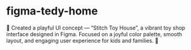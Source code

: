 # figma-tedy-home
🎨 Created a playful UI concept — “Stitch Toy House”, a vibrant toy shop interface designed in Figma. Focused on a joyful color palette, smooth layout, and engaging user experience for kids and families. 💙
